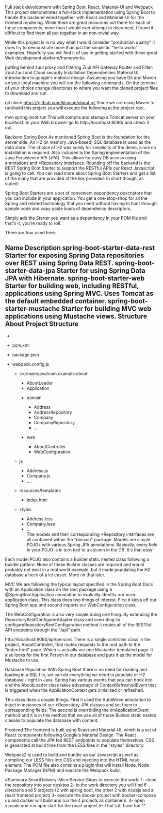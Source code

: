 Full stack development with Spring Boot, React, Material-UI and Webpack
This project demonstrates a full-stack implementation using Spring Boot to handle the backend wired together with React and Material-UI for the frontend rendering. While there are great resources out there for each of these components, more than I would ever attempt to document, I found it difficult to find them all put together in an non-trivial way.

While this project is in no way what I would consider "production quality" it does try to demonstrate more than just the simplistic "hello world" examples. Hopefully you will find it of use in getting started with these great Web development platform/frameworks.

putting behind zuul proxy and filtering
Zuul API Gateway
Router and Filter: Zuul
Zuul and Cloud security
Installation
Dependencies
Material UI, introduction to google's material design.
Assuming you have Git and Maven on your local machine you will run the following commands. On the terminal of your choice change directories to where you want the cloned project files to download and run:

git clone https://github.com/kluman/about.git
Since we are using Maven to run/build this project you will execute the following at the project root.

mvn spring-boot:run
This will compile and startup a Tomcat server on your localhost. In your Web browser go to http://localhost:8080/ and check it out.

Backend
Spring Boot
As mentioned Spring Boot is the foundation for the server side. An H2 (in memory Java-based) SQL database is used as the data store. The choice of H2 was solely for simplicity of the demo, since no installation is required. Also included is the Spring implementation of the Java Persistence API (JPA). This allows for easy DB access using annotations and *Repository interfaces. Rounding off the backend is the REST Spring Boot Starter to support the RESTful APIs our React Javascript is going to call. You can read more about Spring Boot Starters and get a list of the many that are provided at the link provided. In short though, as stated:

Spring Boot Starters are a set of convenient dependency descriptors that you can include in your application. You get a one-stop-shop for all the Spring and related technology that you need without having to hunt through sample code and copy paste loads of dependency descriptors.

Simply add the Starter you want as a dependency in your POM file and that's it, you're ready to roll.

There are four used here.

Name	Description
spring-boot-starter-data-rest	Starter for exposing Spring Data repositories over REST using Spring Data REST.
spring-boot-starter-data-jpa	Starter for using Spring Data JPA with Hibernate.
spring-boot-starter-web	Starter for building web, including RESTful, applications using Spring MVC. Uses Tomcat as the default embedded container.
spring-boot-starter-mustache	Starter for building MVC web applications using Mustache views.
Structure
About Project Structure
------------------------------------------------------------------------

 + 
 - pom.xml
 - package.json
 - webpack.config.js 
 
    + src/main/java/com.example.about
        - AboutLoader
        - Application
        
        + domain
            - Address
            - AddressRepository
            - Company
            - CompanyRepository
            - ...
            
        + web
            - AboutController
            - WebConfiguration
    
    + js
        - Address.js
        - Company.js
        - ....
    
    + resources/templates
        - index.html
        
    + styles
        - Address.less
        - Company.less
        - ...        
The models and their corresponding *Repository interfaces are all contained within the "domain" package. Models are simple POJOs with various Spring JPA annotations. Basically, every field in your POJO is in turn tied to a column in the DB. It's that easy!

Each model POJO also contains a Builder static nested class following a builder pattern. None of these Builder classes are required and would probably not exist in a real world example, but it made populating the H2 database a heck of a lot easier. More on that later.

MVC
We are following the typical layout specified in the Spring Boot Docs with an Application class on the root package using a @SpringBootApplication annotation to explicitly identify our main application class. This class does two things of interest. First it kicks off our Spring Boot app and second imports our WebConfiguration class.

The WebConfiguration is also very simple doing one thing. By extending the RepositoryRestConfigurerAdapter class and overriding its configureRepositoryRestConfiguration method it routes all of the RESTful API endpoints through the "/api" path.

http://localhost:8080/api/persons
There is a single controller class in the project, AboutController, that routes requests to the root path to the "index.html" page. Which is actually our one Mustache-templated page. It also looks for the first Person in our database and puts it as the model for Mustache to use.

Database Population
With Spring Boot there is no need for reading and loading in a SQL file, we can do everything we need to populate or H2 database - right in Java. Spring has various events that you can hook into and the AboutLoader class takes advantage of ContextRefreshedEvent that is triggered when the ApplicationContext gets initialized or refreshed.

This class does a couple things. First it used the AutoWired annotation to inject in instances of our *Repository JPA classes and set them to corresponding fields. The second is overrdiding the onApplicationEvent method and it is in this method that we use all of those Builder static nested classes to populate the database with content.

Frontend
The frontend is built using React and Material-UI, which is a set of React components following Google's Material Design. The React components call the JPA fed REST endpoints to populate themselves. CSS is generated at build time from the LESS files in the "styles" directory.

Webpack2 is used to build and bundle up our Javascript as well as compiling our LESS files into CSS and injecting into the HTML head element. The POM file also contains a plugin that will install Node, Node Package Manager (NPM) and execute the Webpack build.















#Summury SmartDelivery-MicroService 
Steps to execute the work:
 1- clone the repository into your desktop
 2- in the work directory you will find 6 directoris and 5 projects (2 with spring boot, the other 2 with nodejs and a react frontend project)
 3- execute the docker project with docker-compose up and docker will build and run the 4 projects as containers.
 4- open vscode and run npm start for the react project
 5- That's it. have fun ^^
 

